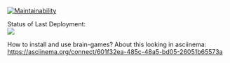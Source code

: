 [![Maintainability](https://api.codeclimate.com/v1/badges/a99a88d28ad37a79dbf6/maintainability)](https://codeclimate.com/github/codeclimate/codeclimate/maintainability)

Status of Last Deployment:<br>
<img src="https://github.com/llss1989/frontend-project-lvl1/workflows/My-GitHubActions-Basics/badge.svg?branch=master"><br>

How to install and use brain-games? About this looking in asciinema:
https://asciinema.org/connect/601f32ea-485c-48a5-bd05-26051b65573a

